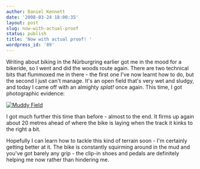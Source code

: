 ```yaml
---
author: Daniel Kennett
date: '2008-03-24 18:00:35'
layout: post
slug: now-with-actual-proof
status: publish
title: 'Now with actual proof! '
wordpress_id: '89'
---
```


Writing about biking in the Nürburgring earlier got me in the mood for a bikeride, so I went and did the woods route again. There are two technical bits that flummoxed me in there - the first one I've now learnt how to do, but the second I just can't manage. It's an open field that's very wet and sludgy, and today I came off with an almighty <em>splat!</em> once again. This time, I got photographic evidence: 

<a href='http://danielkennett.org/pictures/for_posts/2008/03/mud1.jpg' title='Muddy Field'><img src='http://danielkennett.org/pictures/for_posts/2008/03/mud1.jpg' alt='Muddy Field' /></a>

I got much further this time than before - almost to the end. It firms up again about 20 metres ahead of where the bike is laying when the track it kinks to the right a bit. 

Hopefully I can learn how to tackle this kind of terrain soon - I'm certainly getting better at it. The bike is constantly squirming around in the mud and you've got barely any grip - the clip-in shoes and pedals are definitely helping me now rather than hindering me.